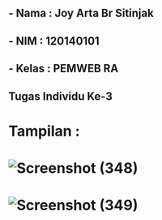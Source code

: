 ## - Nama  : Joy Arta Br Sitinjak
## - NIM   : 120140101
## - Kelas : PEMWEB RA

## Tugas Individu Ke-3

# Tampilan :
# ![Screenshot (348)](https://user-images.githubusercontent.com/100962621/199776160-ce16a84d-4508-4d37-adb5-9fcfb44f3ef2.png)

# ![Screenshot (349)](https://user-images.githubusercontent.com/100962621/199776169-61686e6b-d07f-4d45-a252-5aa56f7de4d7.png)


